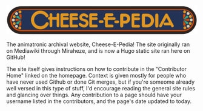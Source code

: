 ![image](static/UI/CEPLogo.png)

The animatronic archival website, Cheese-E-Pedia! The site originally ran on Mediawiki through Miraheze, and is now a Hugo static site ran here on GitHub!

The site itself gives instructions on how to contribute in the "Contributor Home" linked on the homepage. Context is given mostly for people who have never used Github or done Git merges, but if you're someome already well versed in this type of stuff, I'd encourage reading the general site rules and glancing over things. Any contribution to a page should have your username listed in the contributors, and the page's date updated to today.
